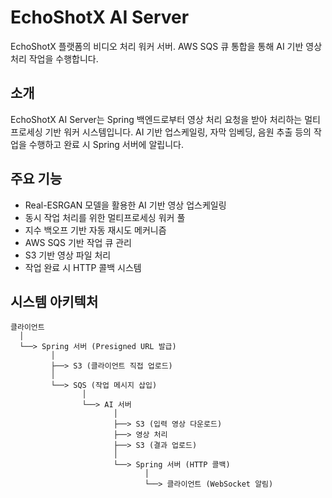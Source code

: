 # EchoShotX AI Server
EchoShotX 플랫폼의 비디오 처리 워커 서버. AWS SQS 큐 통합을 통해 AI 기반 영상 처리 작업을 수행합니다.

## 소개
EchoShotX AI Server는 Spring 백엔드로부터 영상 처리 요청을 받아 처리하는 멀티프로세싱 기반 워커 시스템입니다. AI 기반 업스케일링, 자막 임베딩, 음원 추출 등의 작업을 수행하고 완료 시 Spring 서버에 알립니다.

## 주요 기능

- Real-ESRGAN 모델을 활용한 AI 기반 영상 업스케일링
- 동시 작업 처리를 위한 멀티프로세싱 워커 풀
- 지수 백오프 기반 자동 재시도 메커니즘
- AWS SQS 기반 작업 큐 관리
- S3 기반 영상 파일 처리
- 작업 완료 시 HTTP 콜백 시스템

## 시스템 아키텍처

```
클라이언트
  │
  └──> Spring 서버 (Presigned URL 발급)
         │
         ├──> S3 (클라이언트 직접 업로드)
         │
         └──> SQS (작업 메시지 삽입)
                │
                └──> AI 서버
                       │
                       ├──> S3 (입력 영상 다운로드)
                       ├──> 영상 처리
                       ├──> S3 (결과 업로드)
                       │
                       └──> Spring 서버 (HTTP 콜백)
                              │
                              └──> 클라이언트 (WebSocket 알림)
```
